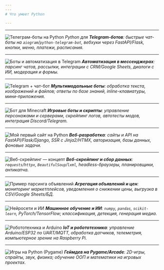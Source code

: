 ```yaml
---
---
# Что умеет Python

---
```

---

![Телеграм-боты на Python](images/1Bot.png)
*Python для **Telegram-ботов**: быстрые чат-боты на `aiogram`/`python-telegram-bot`, вебхуки через FastAPI/Flask, кнопки, меню, платежи, расписания.*

---

![Боты и автоматизация в Telegram](images/2bot.png)
***Автоматизация в мессенджерах**: парсинг чатов, рассылки, интеграции с CRM/Google Sheets, диалоги с ИИ, модерация и формы.*

---

![Telegram + чат-бот](images/3bot.png)
***Мультимодальные боты**: обработка текста, изображений и файлов; ответы по базе знаний, inline-клавиатуры, мини-приложения.*

---

![Бот для Minecraft](images/4bot.png)
***Игровые боты и скрипты**: управление персонажами и серверами, скрейпинг логов, автотесты модов, интеграция Discord/Telegram.*

---

![Мой первый сайт на Python](images/4site.png)
***Веб-разработка**: сайты и API на FastAPI/Flask/Django, SSR с Jinja2/HTMX, авторизация, базы данных, фоновые задачи.*

---

![Веб-скрейпинг — концепт](images/5parser.png)
***Веб-скрейпинг и сбор данных**: `requests`/`httpx`, `BeautifulSoup`/`lxml`, headless-браузеры, планировщики, антикапча.*

---

![Пример парсинга объявлений](images/6parser.jpg)
***Агрегация объявлений и цен**: мониторинг маркетплейсов, уведомления о снижении цены, выгрузка в CSV/Google Sheets/БД.*

---

![Нейросети и ИИ](images/7AI.png)
***Машинное обучение и ИИ**: `numpy`, `pandas`, `scikit-learn`, PyTorch/TensorFlow; классификация, детекция, генерация медиа.*

---

![Робототехника и Arduino](images/8Robototehniika.jpg)
***IoT и робототехника**: управление Arduino/ESP32 по UART/MQTT, обработка датчиков, телеметрия, компьютерное зрение на Raspberry Pi.*

---

![Игры на Python (Pygame)](images/9gamedev.png)
***Геймдев на Pygame/Arcade**: 2D-игры, спрайты, звук, физика; обучение ООП и математики на игровых проектах.*
